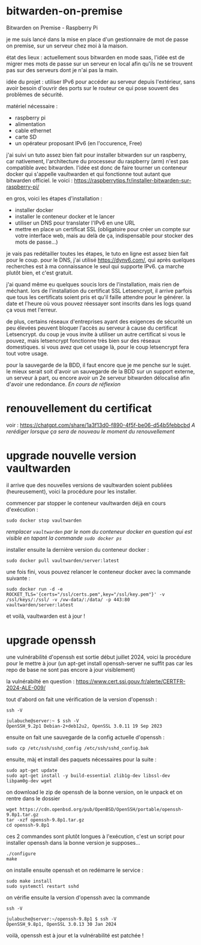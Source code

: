 # bitwarden-on-premise
Bitwarden on Premise - Raspberry Pi

je me suis lancé dans la mise en place d'un gestionnaire de mot de passe on premise, sur un serveur chez moi à la maison.

état des lieux : actuellement sous bitwarden en mode saas, l'idée est de migrer mes mots de passe sur un serveur en local afin qu'ils ne se trouvent pas sur des serveurs dont je n'ai pas la main.

idée du projet : utiliser IPv6 pour accéder au serveur depuis l'extérieur, sans avoir besoin d'ouvrir des ports sur le routeur ce qui pose souvent des problèmes de sécurité. 

matériel nécessaire : 
* raspberry pi
* alimentation
* cable ethernet
* carte SD
* un opérateur proposant IPv6 (en l'occurence, Free)

j'ai suivi un tuto assez bien fait pour installer bitwarden sur un raspberry, car nativement, l'architecture du processeur du raspberry (arm) n'est pas compatible avec bitwarden. l'idée est donc de faire tourner un conteneur docker qui s'appelle vaultwarden et qui fonctionne tout autant que bitwarden officiel. le voici : https://raspberrytips.fr/installer-bitwarden-sur-raspberry-pi/

en gros, voici les étapes d'installation : 
* installer docker
* installer le conteneur docker et le lancer
* utiliser un DNS pour translater l'IPv6 en une URL
* mettre en place un certificat SSL (obligatoire pour créer un compte sur votre interface web, mais au delà de ça, indispensable pour stocker des mots de passe...)

je vais pas redétailler toutes les étapes, le tuto en ligne est assez bien fait pour le coup. pour le DNS, j'ai utilisé https://dynv6.com/, qui après quelques recherches est à ma connaissance le seul qui supporte IPv6.
ça marche plutôt bien, et c'est gratuit.

j'ai quand même eu quelques soucis lors de l'installation, mais rien de méchant. lors de l'installation du certificat SSL Letsencrypt, il arrive parfois que tous les certificats soient pris et qu'il faille attendre pour le générer. la date et l'heure où vous pouvez réessayer sont inscrits dans les logs quand ça vous met l'erreur.

de plus, certains réseaux d'entreprises ayant des exigences de sécurité un peu élevées peuvent bloquer l'accès au serveur à cause du certificat Letsencrypt. du coup je vous invite à utiliser un autre certificat si vous le pouvez, mais letsencrypt fonctionne très bien sur des réseaux domestiques. si vous avez que cet usage là, pour le coup letsencrypt fera tout votre usage.

pour la sauvegarde de la BDD, il faut encore que je me penche sur le sujet. le mieux serait soit d'avoir un sauvegarde de la BDD sur un support externe, un serveur à part, ou encore avoir un 2e serveur bitwarden délocalisé afin d'avoir une redondance. 
_En cours de réflexion_

# renouvellement du certificat

voir : https://chatgpt.com/share/1a3f13d0-f890-4f5f-be06-d54b5febbcbd _A rerédiger lorsque ça sera de nouveau le moment du renouvellement_

# upgrade nouvelle version vaultwarden

il arrive que des nouvelles versions de vaultwarden soient publiées (heureusement), voici la procédure pour les installer.

commencer par stopper le conteneur vaultwarden déjà en cours d'exécution :

```
sudo docker stop vaultwarden
```

_remplacer `vaultwarden` par le nom du conteneur docker en question qui est visible en tapant la commande `sudo docker ps`_

installer ensuite la dernière version du conteneur docker :

```
sudo docker pull vaultwarden/server:latest
```

une fois fini, vous pouvez relancer le conteneur docker avec la commande suivante : 

```
sudo docker run -d -e ROCKET_TLS='{certs="/ssl/certs.pem",key="/ssl/key.pem"}' -v /ssl/keys/:/ssl/ -v /vw-data/:/data/ -p 443:80 vaultwarden/server:latest
```

et voilà, vaultwarden est à jour !

# upgrade openssh

une vulnérabilité d'openssh est sortie début juillet 2024, voici la procédure pour le mettre à jour (un apt-get install openssh-server ne suffit pas car les repo de base ne sont pas encore à jour visiblement)

la vulnérabilté en question : https://www.cert.ssi.gouv.fr/alerte/CERTFR-2024-ALE-009/

tout d'abord on fait une vérification de la version d'openssh : 
```
ssh -V
```
```
julabuche@server:~ $ ssh -V
OpenSSH_9.2p1 Debian-2+deb12u2, OpenSSL 3.0.11 19 Sep 2023
```

ensuite on fait une sauvegarde de la config actuelle d'openssh : 
```
sudo cp /etc/ssh/sshd_config /etc/ssh/sshd_config.bak
```

ensuite, màj et install des paquets nécessaires pour la suite :
```
sudo apt-get update
sudo apt-get install -y build-essential zlib1g-dev libssl-dev libpam0g-dev wget
```

on download le zip de openssh de la bonne version, on le unpack et on rentre dans le dossier
```
wget https://cdn.openbsd.org/pub/OpenBSD/OpenSSH/portable/openssh-9.8p1.tar.gz
tar -xzf openssh-9.8p1.tar.gz
cd openssh-9.8p1
```

ces 2 commandes sont plutôt longues à l'exécution, c'est un script pour installer openssh dans la bonne version je supposes...

```
./configure
make
```

on installe ensuite openssh et on redémarre le service : 
```
sudo make install
sudo systemctl restart sshd
```

on vérifie ensuite la version d'openssh avec la commande
```
ssh -V
```
```
julabuche@server:~/openssh-9.8p1 $ ssh -V
OpenSSH_9.8p1, OpenSSL 3.0.13 30 Jan 2024
```

voilà, openssh est à jour et la vulnérabilité est patchée !


